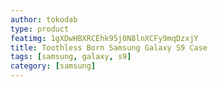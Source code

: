 ```yaml
---
author: tokodab
type: product
featimg: 1gXDwHBXRCEhk95j0N8lnXCFy9mqDzxjY
title: Toothless Born Samsung Galaxy S9 Case
tags: [samsung, galaxy, s9]
category: [samsung]
---
```

